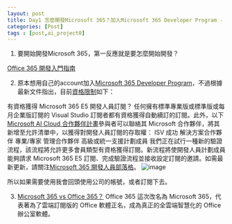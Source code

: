```yaml
---
layout: post
title: Day1 怎麼開發Microsoft 365？加入Microsoft 365 Developer Program - You don't current qualify for a Microsoft 365 Developer Program sandbox subscription
categories: [Post]
tags : [post,ai_project0]
---
```


1. 要開始開發Microsoft 365，第一反應就是要怎麼開始開發？

[Office 365 開發入門指南](https://www.zhihu.com/column/office365dev)

2. 原本想用自己的account加入[Microsoft 365 Developer Program](https://developer.microsoft.com/en-us/microsoft-365/dev-program#Subscription)，不過根據最新文件指出，目前[資格限制](https://trainingsupport.microsoft.com/en-us/tcmct/forum/all/you-dont-current-qualify-for-a-microsoft-365/7d308853-5fc4-4ec1-9847-bda4c5a33442)如下：

有資格獲得 Microsoft 365 E5 開發人員訂閱？
任何擁有標準專業版或標準版或每月企業版訂閱的 Visual Studio 訂閱者都有資格獲得自動續訂的訂閱。此外，以下[Microsoft AI Cloud 合作夥伴計畫](https://partner.microsoft.com/)參與者可以聯絡其 Microsoft 合作夥伴，將其新增至允許清單中，以獲得對開發人員訂閱的存取權：
ISV 成功
解決方案合作夥伴
專業/專家
管理合作夥伴
高級或統一支援計劃成員
我們正在試行一種新的驗證流程，該流程將允許更多會員類型有資格獲得訂閱。新流程將使開發人員計劃成員能夠請求 Microsoft 365 E5 訂閱、完成驗證流程並接收設定訂閱的邀請。如需最新更新，請關注[Microsoft 365 開發人員部落格](https://devblogs.microsoft.com/microsoft365dev/tag/microsoft-365-developer-program/)。
![image](https://github.com/maxchen989/dylanninin.com/assets/29641586/023efac7-8e97-4c5f-bcb7-9fddc305b4e4)

所以如果需要使用我會回頭使用公司的帳號，或者訂閱下去。

3. [Microsoft 365 vs Office 365？](https://blog.cloudmax.com.tw/6-differences-from-office-365-change-to-microsoft-365/)
Office 365 這次改名為 Microsoft 365，代表著為了雲端訂閱版的 Office 軟體正名，成為真正的全雲端智慧化的 Office 辦公室軟體。